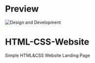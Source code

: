 # Preview
![Design and Development](https://github.com/JunaidShamnad/HTML-CSS-Website/blob/main/HTML%26CSS%20Website.png)
# HTML-CSS-Website
Simple HTML&amp;CSS Website Landing Page
